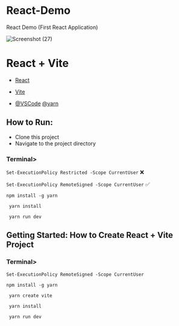 # React-Demo
React Demo (First React Application)


![Screenshot (27)](https://github.com/user-attachments/assets/533e4efa-1feb-4312-9f00-4a7cb1e96667)


<h1>React + Vite</h1>


- [React](https://react.dev/learn) 
- [Vite](https://vitejs.dev/guide/)

- [@VSCode](https://code.visualstudio.com/docs) [@yarn](https://classic.yarnpkg.com/en/docs)

<h2> How to Run: </h2>

- Clone this project
- Navigate to the project directory
  
<h3>Terminal></h3>

```Set-ExecutionPolicy Restricted -Scope CurrentUser``` ❌

```Set-ExecutionPolicy RemoteSigned -Scope CurrentUser``` ✅

``` npm install -g yarn  ```

``` yarn install```

``` yarn run dev```


<h2>Getting Started: How to Create React + Vite Project</h2>

<h3>Terminal></h3>

```Set-ExecutionPolicy RemoteSigned -Scope CurrentUser```

``` npm install -g yarn  ```

``` yarn create vite```

``` yarn install```

``` yarn run dev```







